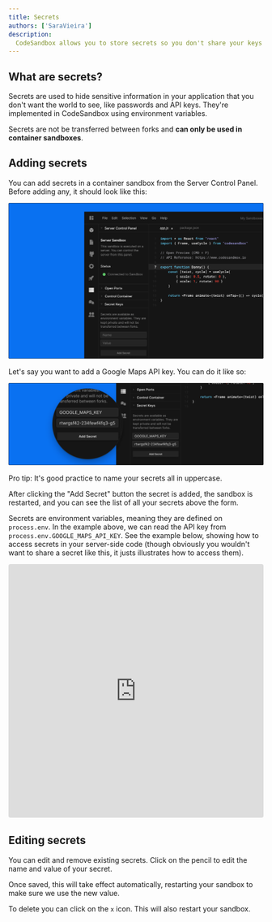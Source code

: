```yaml
---
title: Secrets
authors: ['SaraVieira']
description:
  CodeSandbox allows you to store secrets so you don't share your keys
---
```


## What are secrets?

Secrets are used to hide sensitive information in your application that you
don't want the world to see, like passwords and API keys. They're implemented in
CodeSandbox using environment variables.

Secrets are not be transferred between forks and **can only be used in container
sandboxes**.

## Adding secrets

You can add secrets in a container sandbox from the Server Control Panel. Before
adding any, it should look like this:

![No Secrets](./images/secrets-1.png)

Let's say you want to add a Google Maps API key. You can do it like so:

![Map Secrets](./images/secrets-2.png)

Pro tip: It's good practice to name your secrets all in uppercase.

After clicking the "Add Secret" button the secret is added, the sandbox is
restarted, and you can see the list of all your secrets above the form.

Secrets are environment variables, meaning they are defined on `process.env`. In
the example above, we can read the API key from
`process.env.GOOGLE_MAPS_API_KEY`. See the example below, showing how to access
secrets in your server-side code (though obviously you wouldn't want to share a secret like this, it justs illustrates how to access them).

<iframe
     src="https://codesandbox.io/embed/broken-resonance-35lyl?codemirror=1&fontsize=14&hidenavigation=1&theme=dark"
     style="width:100%; height:500px; border:0; border-radius: 4px; overflow:hidden;"
     title="broken-resonance-35lyl"
     allow="geolocation; microphone; camera; midi; vr; accelerometer; gyroscope; payment; ambient-light-sensor; encrypted-media; usb"
     sandbox="allow-modals allow-forms allow-popups allow-scripts allow-same-origin"
   ></iframe>

## Editing secrets

You can edit and remove existing secrets. Click on the pencil to edit the name
and value of your secret.

Once saved, this will take effect automatically, restarting your sandbox to make
sure we use the new value.

To delete you can click on the `x` icon. This will also restart your sandbox.
